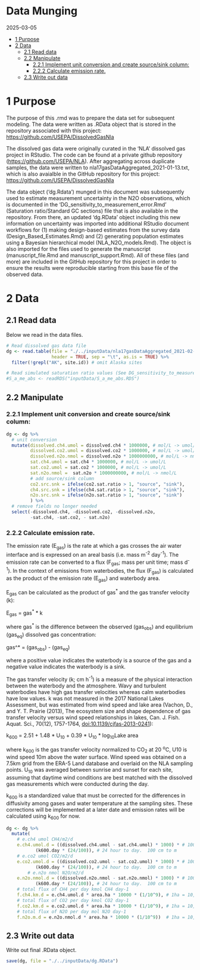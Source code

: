 Data Munging
================
2025-03-05

- [1 Purpose](#1-purpose)
- [2 Data](#2-data)
  - [2.1 Read data](#21-read-data)
  - [2.2 Manipulate](#22-manipulate)
    - [2.2.1 Implement unit conversion and create source/sink
      column:](#221-implement-unit-conversion-and-create-sourcesink-column)
    - [2.2.2 Calculate emission rate.](#222-calculate-emission-rate)
  - [2.3 Write out data](#23-write-out-data)

# 1 Purpose

The purpose of this .rmd was to prepare the data set for subsequent
modeling. The data were written as .RData object that is stored in the
repository associated with this project:
<https://github.com/USEPA/DissolvedGasNla>

The dissolved gas data were originally curated in the ‘NLA’ dissolved
gas project in RStudio. The code can be found at a private github
repository (<https://github.com/USEPA/NLA>). After aggregating across
duplicate samples, the data were written to
nla17gasDataAggregated_2021-01-13.txt, which is also avaialble in the
GitHub repository for this project:
<https://github.com/USEPA/DissolvedGasNla>

The data object (‘dg.Rdata’) munged in this document was subsequently
used to estimate measurement uncertainty in the N2O observations, which
is documented in the ‘DG_sensitivity_to_measurement_error.Rmd’
(Saturation ratio/Standard GC sections) file that is also available in
the repository. From there, an updated ‘dg.RData’ object including this
new information on uncertainty was imported into additional RStudio
document workflows for (1) making design-based estimates from the survey
data (Design_Based_Estimates.Rmd) and (2) generating population
estimates using a Bayesian hierarchical model (NLA_N2O_models.Rmd). The
object is also imported for the files used to generate the manuscript
(manuscript_file.Rmd and manuscript_support.Rmd). All of these files
(and more) are included in the GitHub repository for this project in
order to ensure the results were reproducible starting from this base
file of the observed data.

# 2 Data

## 2.1 Read data

Below we read in the data files.

``` r
# Read dissolved gas data file
dg <- read.table(file = "./../inputData/nla17gasDataAggregated_2021-02-01.txt",
                 header = TRUE, sep = "\t", as.is = TRUE) %>%
  filter(!grepl("AK", site.id)) # omit Alaska sites

# Read simulated saturation ratio values (See DG_sensitivity_to_measurement_error.Rmd, Saturation ratio/Standard GC)
#S_a_me_abs <- readRDS("inputData/S_a_me_abs.RDS")
```

## 2.2 Manipulate

### 2.2.1 Implement unit conversion and create source/sink column:

``` r
dg <- dg %>%
  # unit conversion
  mutate(dissolved.ch4.umol = dissolved.ch4 * 1000000, # mol/L -> umol/L
         dissolved.co2.umol = dissolved.co2 * 1000000, # mol/L -> umol/L,
         dissolved.n2o.nmol = dissolved.n2o * 1000000000, # mol/L -> nmol/L
         sat.ch4.umol = sat.ch4 * 1000000, # mol/L -> umol/L
         sat.co2.umol = sat.co2 * 1000000, # mol/L -> umol/L
         sat.n2o.nmol =  sat.n2o * 1000000000, # mol/L -> nmol/L
         # add source/sink column
         co2.src.snk = ifelse(co2.sat.ratio > 1, "source", "sink"),
         ch4.src.snk = ifelse(ch4.sat.ratio > 1, "source", "sink"),
         n2o.src.snk = ifelse(n2o.sat.ratio > 1, "source", "sink")
         ) %>%
  # remove fields no longer needed
  select(-dissolved.ch4, -dissolved.co2, -dissolved.n2o,
         -sat.ch4, -sat.co2, - sat.n2o)
```

### 2.2.2 Calculate emission rate.

The emission rate (E<sub>gas</sub>) is the rate at which a gas crosses
the air water interface and is expressed on an areal basis (i.e. mass
m<sup>-2</sup> day<sup>-1</sup>). The emission rate can be converted to
a flux (F<sub>gas</sub>; mass per unit time; mass d<sup>-1</sup>). In
the context of emissions from waterbodies, the flux (F<sub>gas</sub>) is
calculated as the product of the emission rate (E<sub>gas</sub>) and
waterbody area.

E<sub>gas</sub> can be calculated as the product of gas<sup>\*</sup> and
the gas transfer velocity (k):

E<sub>gas</sub> = gas<sup>\*</sup> \* k

where gas<sup>\*</sup> is the difference between the observed
(gas<sub>obs</sub>) and equilibrium (gas<sub>eq</sub>) dissolved gas
concentration:

gas^\* = (gas<sub>obs</sub>) - (gas<sub>eq</sub>)

where a positive value indicates the waterbody is a source of the gas
and a negative value indicates the waterbody is a sink.

The gas transfer velocity (k; cm h<sup>-1</sup>) is a measure of the
physical interaction between the waterbody and the atmosphere. Wavy and
turbulent waterbodies have high gas transfer velocities whereas calm
waterbodies have low values. k was not measured in the 2017 National
Lakes Assessment, but was estimated from wind speed and lake area
(Vachon, D., and Y. T. Prairie (2013), The ecosystem size and shape
dependence of gas transfer velocity versus wind speed relationships in
lakes, Can. J. Fish. Aquat. Sci., 70(12), 1757-1764,
<doi:10.1139/cjfas-2013-0241>):

k<sub>600</sub> = 2.51 + 1.48 \* U<sub>10</sub> + 0.39 \* U<sub>10</sub>
\* log<sub>10</sub>Lake area

where k<sub>600</sub> is the gas transfer velocity normalized to
CO<sub>2</sub> at 20 <sup>o</sup>C, U10 is wind speed 10m above the
water surface. Wind speed was obtained on a 7.5km grid from the ERA-5
Land database and overlaid on the NLA sampling points. U<sub>10</sub>
was averaged between sunrise and sunset for each site, assuming that
daytime wind conditions are best matched with the dissolved gas
measurements which were conducted during the day.

k<sub>600</sub> is a standardized value that must be corrected for the
differences in diffusivity among gases and water temperature at the
sampling sites. These corrections will be implemented at a later date
and emission rates will be calculated using k<sub>600</sub> for now.

``` r
dg <- dg %>% 
  mutate(
    # e.ch4 umol CH4/m2/d 
    e.ch4.umol.d = ((dissolved.ch4.umol - sat.ch4.umol) * 1000) * # 1000 L to m3
           (k600.day * (24/100)), # 24 hour to day.  100 cm to m
    # e.co2 umol CO2/m2/d
    e.co2.umol.d = ((dissolved.co2.umol - sat.co2.umol) * 1000) * # 1000 L to m3
           (k600.day * (24/100)), # 24 hour to day.  100 cm to m
        # e.n2o nmol N2O/m2/d
    e.n2o.nmol.d = ((dissolved.n2o.nmol - sat.n2o.nmol) * 1000) * # 1000 L to m3
           (k600.day * (24/100)), # 24 hour to day.  100 cm to m
    # total flux of CH4 per day kmol CH4 day-1
    f.ch4.km.d = e.ch4.umol.d * area.ha * 10000 * (1/10^9), # 1ha = 10,000 m2. 10^9 umol->mmol->mol->kmol
    # total flux of CO2 per day kmol CO2 day-1
    f.co2.km.d = e.co2.umol.d * area.ha * 10000 * (1/10^9), # 1ha = 10,000 m2. 10^9 umol->mmol->mol->kmol
    # total flux of N2O per day mol N2O day-1
    f.n2o.m.d = e.n2o.nmol.d * area.ha * 10000 * (1/10^9))  # 1ha = 10,000 m2. 10^9 nmol->umol->mmol->mol
```

## 2.3 Write out data

Write out final .RData object.

``` r
save(dg, file = "./../inputData/dg.RData")
```
